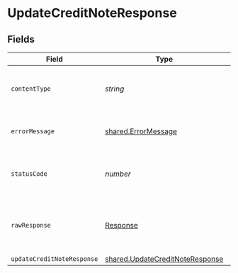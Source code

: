 # UpdateCreditNoteResponse


## Fields

| Field                                                                                     | Type                                                                                      | Required                                                                                  | Description                                                                               |
| ----------------------------------------------------------------------------------------- | ----------------------------------------------------------------------------------------- | ----------------------------------------------------------------------------------------- | ----------------------------------------------------------------------------------------- |
| `contentType`                                                                             | *string*                                                                                  | :heavy_check_mark:                                                                        | HTTP response content type for this operation                                             |
| `errorMessage`                                                                            | [shared.ErrorMessage](../../../sdk/models/shared/errormessage.md)                         | :heavy_minus_sign:                                                                        | The request made is not valid.                                                            |
| `statusCode`                                                                              | *number*                                                                                  | :heavy_check_mark:                                                                        | HTTP response status code for this operation                                              |
| `rawResponse`                                                                             | [Response](https://developer.mozilla.org/en-US/docs/Web/API/Response)                     | :heavy_check_mark:                                                                        | Raw HTTP response; suitable for custom response parsing                                   |
| `updateCreditNoteResponse`                                                                | [shared.UpdateCreditNoteResponse](../../../sdk/models/shared/updatecreditnoteresponse.md) | :heavy_minus_sign:                                                                        | Success                                                                                   |